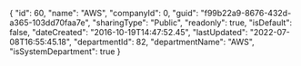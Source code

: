 {
  "id": 60,
  "name": "AWS",
  "companyId": 0,
  "guid": "f99b22a9-8676-432d-a365-103dd70faa7e",
  "sharingType": "Public",
  "readonly": true,
  "isDefault": false,
  "dateCreated": "2016-10-19T14:47:52.45",
  "lastUpdated": "2022-07-08T16:55:45.18",
  "departmentId": 82,
  "departmentName": "AWS",
  "isSystemDepartment": true
}